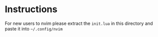 # Instructions

For new users to nvim please extract the `init.lua` in this directory
and paste it into `~/.config/nvim`
